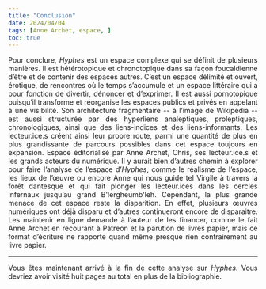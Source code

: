 ```yaml
---
title: "Conclusion"
date: 2024/04/04
tags: [Anne Archet, espace, ]
toc: true
---
```

<DIV STYLE="text-align:justify">

Pour conclure, *Hyphes* est un espace complexe qui se définit de plusieurs manières. Il est hétérotopique et chronotopique dans sa façon foucaldienne d’être et de contenir des espaces autres. C’est un espace délimité et ouvert, érotique, de rencontres où le temps s’accumule et un espace littéraire qui a pour fonction de divertir, dénoncer et d’exprimer. Il est aussi pornotopique puisqu’il transforme et réorganise les espaces publics et privés en appelant à une visibilité. Son architecture fragmentaire -- à l’image de Wikipédia -- est aussi structurée par des hyperliens analeptiques, proleptiques, chronologiques, ainsi que des liens-indices et des liens-informants. Les lecteur.ice.s créent ainsi leur propre route, parmi une quantité de plus en plus grandissante de parcours possibles dans cet espace toujours en expansion. Espace éditorialisé par Anne Archet, Chris, ses lecteur.ice.s et les grands acteurs du numérique. Il y aurait bien d’autres chemin à explorer pour faire l’analyse de l’espace d’*Hyphes*, comme le réalisme de l’espace, les lieux de l’œuvre ou encore Anne qui nous guide tel Virgile à travers la forêt dantesque et qui fait plonger les lecteur.ices dans les cercles infernaux jusqu’au grand B'lergheumb'leh. Cependant, la plus grande menace de cet espace reste la disparition. En effet, plusieurs œuvres numériques ont déjà disparu et d’autres continueront encore de disparaitre. Les maintenir en ligne demande à l’auteur de les financer, comme le fait Anne Archet en recourant à Patreon et la parution de livres papier, mais ce format d’écriture ne rapporte quand même presque rien contrairement au livre papier. 



--- 

Vous êtes maintenant arrivé à la fin de cette analyse sur *Hyphes*. Vous devriez avoir visité huit pages au total en plus de la bibliographie. 